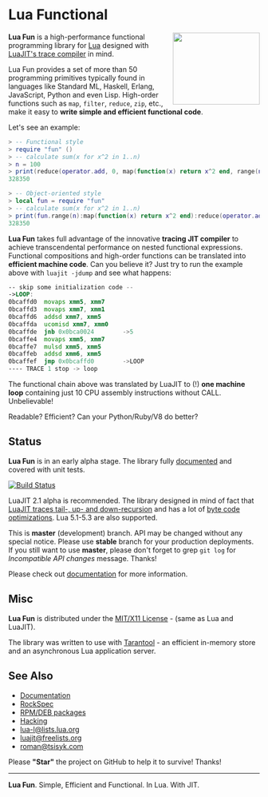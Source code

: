 Lua Functional
==============

<img src="/doc/logo.png" align="right" width="174px" height="144px" />

**Lua Fun** is a high-performance functional programming library for [Lua]
designed with [LuaJIT's trace compiler][LuaJIT] in mind.

Lua Fun provides a set of more than 50 programming primitives typically
found in languages like Standard ML, Haskell, Erlang, JavaScript, Python and
even Lisp. High-order functions such as ``map``, ``filter``, ``reduce``,
``zip``, etc., make it easy to **write simple and efficient functional code**.

Let's see an example:

```lua
> -- Functional style
> require "fun" ()
> -- calculate sum(x for x^2 in 1..n)
> n = 100
> print(reduce(operator.add, 0, map(function(x) return x^2 end, range(n))))
328350

> -- Object-oriented style
> local fun = require "fun"
> -- calculate sum(x for x^2 in 1..n)
> print(fun.range(n):map(function(x) return x^2 end):reduce(operator.add, 0))
328350
```

**Lua Fun** takes full advantage of the innovative **tracing JIT compiler**
to achieve transcendental performance on nested functional expressions.
Functional compositions and high-order functions can be translated into
**efficient machine code**. Can you believe it? Just try to run the example
above with ``luajit -jdump`` and see what happens:

```asm
-- skip some initialization code --
->LOOP:
0bcaffd0  movaps xmm5, xmm7
0bcaffd3  movaps xmm7, xmm1
0bcaffd6  addsd xmm7, xmm5
0bcaffda  ucomisd xmm7, xmm0
0bcaffde  jnb 0x0bca0024        ->5
0bcaffe4  movaps xmm5, xmm7
0bcaffe7  mulsd xmm5, xmm5
0bcaffeb  addsd xmm6, xmm5
0bcaffef  jmp 0x0bcaffd0        ->LOOP
---- TRACE 1 stop -> loop
```

The functional chain above was translated by LuaJIT to (!) **one machine loop**
containing just 10 CPU assembly instructions without CALL. Unbelievable!

Readable? Efficient? Can your Python/Ruby/V8 do better?

Status
------

**Lua Fun** is in an early alpha stage. The library fully
[documented][Documentation] and covered with unit tests.

[![Build Status](https://travis-ci.org/luafun/luafun.png)][Travis]

LuaJIT 2.1 alpha is recommended. The library designed in mind of fact that
[LuaJIT traces tail-, up- and down-recursion][LuaJIT-Recursion] and has a lot of
[byte code optimizations][LuaJIT-Optimizations]. Lua 5.1-5.3 are also
supported.

This is **master** (development) branch. API may be changed without any special
notice. Please use **stable** branch for your production deployments.
If you still want to use **master**, please don't forget to grep `git log`
for *Incompatible API changes* message. Thanks!

Please check out [documentation][Documentation] for more information.

Misc
----

**Lua Fun** is distributed under the [MIT/X11 License] -
(same as Lua and LuaJIT).

The library was written to use with [Tarantool] - an efficient in-memory
store and an asynchronous Lua application server.

See Also
--------

* [Documentation]
* [RockSpec]
* [RPM/DEB packages](https://packagecloud.io/rtsisyk/master)
* [Hacking]
* lua-l@lists.lua.org
* luajit@freelists.org
* roman@tsisyk.com

 [Lua]: https://www.lua.org/
 [LuaJIT]: https://luajit.org/luajit.html
 [LuaJIT-Recursion]: http://lambda-the-ultimate.org/node/3851#comment-57679
 [LuaJIT-Optimizations]: http://wiki.luajit.org/Optimizations
 [MIT/X11 License]: https://opensource.org/licenses/MIT
 [Tarantool]: https://github.com/tarantool/tarantool
 [Getting Started]: https://luafun.github.io/getting_started.html
 [Documentation]: https://luafun.github.io/
 [Travis]: https://travis-ci.org/luafun/luafun
 [RockSpec]: https://raw.github.com/luafun/luafun/master/fun-scm-1.rockspec
 [Hacking]: HACKING.md

Please **"Star"** the project on GitHub to help it to survive! Thanks!

*****

**Lua Fun**. Simple, Efficient and Functional. In Lua. With JIT.
